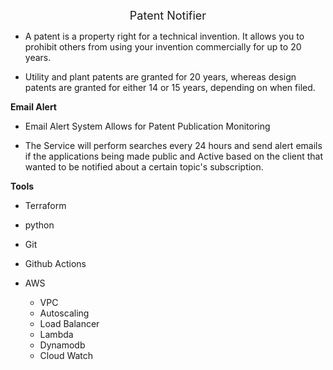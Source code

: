 <p style="text-align: center;"><font size="4">Patent Notifier</font></p>

*   A patent is a property right for a technical invention. It allows you to prohibit others from using your invention commercially for up to 20 years. 

*   Utility and plant patents are granted for 20 years, whereas design patents are granted for either 14 or 15 years, depending on when filed.

**Email Alert**

*   Email Alert System Allows for Patent Publication Monitoring

*   The Service will perform searches every 24 hours and send alert emails if the applications being made public and Active based on the client that wanted to be notified about a certain topic's subscription.

**Tools**

*   Terraform
*   python
*   Git
*   Github Actions
*   AWS
    
    *   VPC
    *   Autoscaling
    *   Load Balancer
    *   Lambda
    *   Dynamodb
    *   Cloud Watch